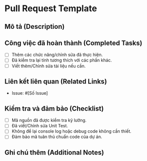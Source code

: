 # Pull Request Template

## Mô tả (Description)
<!-- Cung cấp một mô tả ngắn gọn về những thay đổi trong Pull Request này. -->

## Công việc đã hoàn thành (Completed Tasks)
- [ ] Thêm các chức năng/chỉnh sửa đã thực hiện.
- [ ] Đã kiểm tra lại tính tương thích với các phần khác.
- [ ] Viết thêm/Chỉnh sửa tài liệu nếu cần.

## Liên kết liên quan (Related Links)
<!-- Liên kết đến Issues hoặc tài liệu liên quan. -->
- Issue: #[Số Issue]

## Kiểm tra và đảm bảo (Checklist)
<!-- Đánh dấu bằng cách điền `x` vào ô vuông `[x]` khi hoàn thành -->
- [ ] Mã nguồn đã được kiểm tra kỹ lưỡng.
- [ ] Đã viết/Chỉnh sửa Unit Test.
- [ ] Không để lại console log hoặc debug code không cần thiết.
- [ ] Đảm bảo mã tuân thủ chuẩn code của dự án.

## Ghi chú thêm (Additional Notes)
<!-- Thêm bất kỳ thông tin bổ sung nào nếu cần. -->
